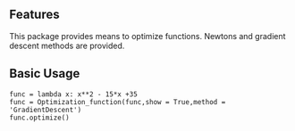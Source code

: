 Features
--------

This package provides means to optimize functions. Newtons and gradient descent methods are provided.

Basic Usage
-----------

    func = lambda x: x**2 - 15*x +35
    func = Optimization_function(func,show = True,method = 'GradientDescent')
    func.optimize()
